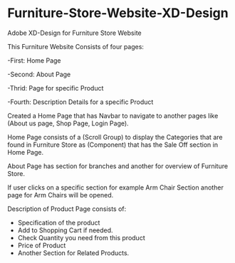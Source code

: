 # Furniture-Store-Website-XD-Design
Adobe XD-Design for Furniture Store Website 

This Furniture Website Consists of four pages:

-First: Home Page

-Second: About Page

-Thrid: Page for specific Product

-Fourth: Description Details for a specific Product

Created a Home Page that has Navbar to navigate to another pages like (About us page, Shop Page, Login Page).

Home Page consists of a (Scroll Group) to display the Categories that are found in Furniture Store as (Component) that has the Sale Off section in Home Page.

About Page has section for branches and another for overview of Furniture Store.

If user clicks on a specific section for example Arm Chair Section another page for Arm Chairs will be opened.

Description of Product Page consists of:
- Specification of the product
- Add to Shopping Cart if needed.
- Check Quantity you need from this product
- Price of Product
- Another Section for Related Products.
